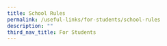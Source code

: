 ```yaml
---
title: School Rules
permalink: /useful-links/for-students/school-rules
description: ""
third_nav_title: For Students
---
```

